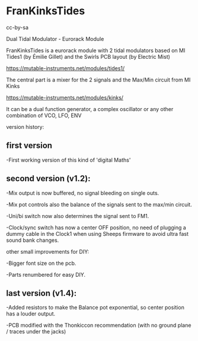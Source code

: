 # FranKinksTides

cc-by-sa

Dual Tidal Modulator - Eurorack Module

FranKinksTides is a eurorack module with 2 tidal modulators based on MI Tides1 (by Émilie Gillet) and the Swirls PCB layout  (by Electric Mist)

https://mutable-instruments.net/modules/tides1/

The central part is a mixer for the 2 signals and the Max/Min circuit from MI Kinks 

https://mutable-instruments.net/modules/kinks/

It can be a dual function generator, a complex oscillator or any other combination of VCO, LFO, ENV

version history:

## first version

-First working version of this kind of 'digital Maths'

## second version (v1.2):

-Mix output is now buffered, no signal bleeding on single outs.

-Mix pot controls also the balance of the signals sent to the max/min circuit.

-Uni/bi switch now also determines the signal sent to FM1.

-Clock/sync switch has now a center OFF position, no need of plugging a dummy cable in the Clock1 when using Sheeps firmware to avoid ultra fast sound bank changes. 

other small improvements for DIY:

-Bigger font size on the pcb.

-Parts renumbered for easy DIY.

## last version (v1.4):

-Added resistors to make the Balance pot exponential, so center position has a louder output.

-PCB modified with the Thonkiccon recommendation (with no ground plane / traces under the jacks)
